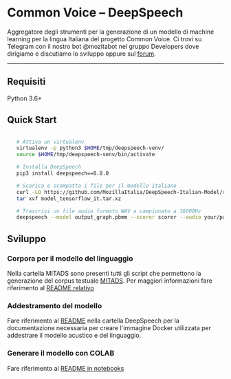 # Common Voice – DeepSpeech

Aggregatore degli strumenti per la generazione di un modello di machine learning per la lingua Italiana del progetto Common Voice. Ci trovi su Telegram con il nostro bot @mozitabot nel gruppo Developers dove dirigiamo e discutiamo lo sviluppo oppure sul [forum](https://discourse.mozilla.org/c/community-portal/mozilla-italia).

---

## Requisiti

Python 3.6+

## Quick Start

```bash

   # Attiva un virtualenv
   virtualenv -p python3 $HOME/tmp/deepspeech-venv/
   source $HOME/tmp/deepspeech-venv/bin/activate

   # Installa DeepSpeech
   pip3 install deepspeech==0.8.0

   # Scarica e scompatta i file per il modello italiano
   curl -LO https://github.com/MozillaItalia/DeepSpeech-Italian-Model/releases/download/2020.08.07/model_tensorflow_it.tar.xz
   tar xvf model_tensorflow_it.tar.xz

   # Trascrivi un file audio formato WAV a campionato a 16000Hz
   deepspeech --model output_graph.pbmm --scorer scorer --audio your/path/to/audio/sampled_at_16Khz.wav
```


## Sviluppo

### Corpora per il modello del linguaggio

Nella cartella MITADS sono presenti tutti gli script che permettono la generazione del corpus testuale [MITADS](https://github.com/MozillaItalia/DeepSpeech-Italian-Model/releases/tag/Mitads-1.0.0-alpha2). Per maggiori informazioni fare riferimento al [README relativo](https://github.com/MozillaItalia/DeepSpeech-Italian-Model/blob/master/MITADS/README.md)


### Addestramento del modello

Fare riferimento al [README](https://github.com/MozillaItalia/DeepSpeech-Italian-Model/blob/master/DeepSpeech/README.md) nella cartella DeepSpeech per la documentazione necessaria per creare l'immagine Docker utilizzata per addestrare il modello acustico e del linguaggio.


### Generare il modello con COLAB

Fare riferimento al [README in notebooks](https://github.com/MozillaItalia/DeepSpeech-Italian-Model/blob/master/notebooks/README.md)

<!--

## Regole

* Ticket e pull requests in inglese
* Readme in Italiano



* [Roadmap per lo sviluppo](https://docs.google.com/document/d/1cep28JAv9f90LkIpVmJjR0lTDqW5Hp_YF7R-nVJ2zkY/edit)
* [Script (bash/python) per la generazione usando Docker, DeepSpeech, Tensorflow e Nvidia del modello](https://github.com/MozillaItalia/DeepSpeech-Italian-Model/tree/master/DeepSpeech)
* Il modello generato
* [Script per generare il corpus testuale per la parte predittiva del modello](https://github.com/MozillaItalia/DeepSpeech-Italian-Model/tree/master/MITADS)
* [Pacchetto di esempio su come è strutturato il dataset di Common Voice](https://github.com/MozillaItalia/DeepSpeech-Italian-Model/files/4610711/cv-it_tiny.tar.gz)
* Esempi di importatore di dataset minimali: ldc93s1 [python per DeepSpeech](https://github.com/mozilla/DeepSpeech/blob/master/bin/import_ldc93s1.py) e [lanciatore bash](https://github.com/mozilla/DeepSpeech/blob/master/bin/run-ldc93s1.sh)


## Generare il modello

#### Attenzione!
Prima di iniziare, la nuova immagine base Docker di Deepspeech necessita di [nvidia-docker](https://github.com/NVIDIA/nvidia-docker).

Nel README della repository di NVIDIA trovate le istruzioni a seconda del vostro sistema.


Create inizialmente l'immagine base di Deepspeech, attualmente alla versione 0.8.0:
```
$ cd $HOME
$ git clone MozillaItalia/DeepSpeech-Italian-Model.git
$ cd DeepSpeech-Italian-Model/DeepSpeech
$ chmod +x generate_base_dockerfile.sh
$ ./generate_base_dockerfile.sh
$ docker build . -f Dockerfile.train -t deepspeech/base:0.8.0
```

Successivamente eseguire:
```
$ docker build . -f Dockerfile_it.train -t deepspeech/it
```
Scaricare il dataset CommonVoice italiano in ```$HOME/data```
```
$ cd $HOME
$ mkdir -p data/sources
$ chmod a+rwx -R data
$ mv it.tar.gz data/sources # versione 3 di common voice
$ chmod a+r data/sources/it.tar.gz
$ docker run --rm --gpus all --mount type=bind,src=$HOME/data,dst=/mnt deepspeech
```

Per configurare i parametri del Dockerfile, creare un file con la lista dei parametri e passarlo al run di Docker. Alcuni .env files di esempio sono presenti nella cartella ```DeepSpeech/env_files```.

Ad esempio caricando il file ```fast_dev.env``` ogni passaggio dell'addestramento di DeepSpeech verrà eseguito velocemente per testare ogni step.

```
$ cat fast_dev.env
BATCH_SIZE=2
EPOCHS=2
FAST_TRAIN=1
$ docker run --env-file env_files/fast_dev.env --rm --gpus all --mount type=bind,src=$HOME/data,dst=/mnt deepspeech
```

Inoltre è possibile settare i parametri anche con la combinazione del flag ```-e```:
```
$ docker run --env-file env_files/fast_dev.env -e "TRANSFER_LEARNING=1" -e "DROP_SOURCE_LAYERS=3" --rm --gpus all --mount type=bind,src=$HOME/data,dst=/mnt deepspeech
```


## Risorse

* https://voice.mozilla.org/it
* https://github.com/mozilla/DeepSpeech
* https://github.com/mozilla/voice-corpus-tool
* https://github.com/Common-Voice/sentence-collector
* https://github.com/Common-Voice/commonvoice-fr - Il repository da cui questo è derivato
* https://github.com/MozillaItalia/voice-web - Il dataset primario di frasi italiane lo manteniamo qui -->
